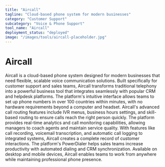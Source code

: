 ```yaml
---
title: "Aircall"
tagline: "Cloud-based phone system for modern businesses"
category: "Customer Support"
subcategory: "Voice & Phone Support"
tool_name: "Aircall"
deployment_status: "deployed"
image: "/images/tools/aircall-placeholder.jpg"
---
```


# Aircall

Aircall is a cloud-based phone system designed for modern businesses that need flexible, scalable voice communication solutions. Built specifically for customer support and sales teams, Aircall transforms traditional telephony into a powerful business tool that integrates seamlessly with popular CRM and helpdesk platforms. The platform's intuitive interface allows teams to set up phone numbers in over 100 countries within minutes, with no hardware requirements beyond a computer and headset. Aircall's advanced call routing features include IVR menus, business hours settings, and skill-based routing to ensure calls reach the right person quickly. The platform provides real-time analytics and call monitoring capabilities, allowing managers to coach agents and maintain service quality. With features like call recording, voicemail transcription, and automatic call logging to integrated systems, Aircall creates a complete record of customer interactions. The platform's PowerDialer helps sales teams increase productivity with automated dialing and CRM synchronization. Available on desktop and mobile devices, Aircall enables teams to work from anywhere while maintaining professional phone presence.
